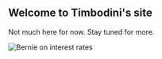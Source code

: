 ## Welcome to Timbodini's site

Not much here for now. Stay tuned for more.

![Bernie on interest rates](../assets/images/bernie0.png "Bernie on interest rates")
